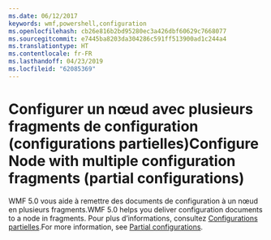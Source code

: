 ```yaml
---
ms.date: 06/12/2017
keywords: wmf,powershell,configuration
ms.openlocfilehash: cb26e816b2bd95280ec3a426dbf60629c7668077
ms.sourcegitcommit: e7445ba8203da304286c591ff513900ad1c244a4
ms.translationtype: HT
ms.contentlocale: fr-FR
ms.lasthandoff: 04/23/2019
ms.locfileid: "62085369"
---
```

# <a name="configure-node-with-multiple-configuration-fragments-partial-configurations"></a><span data-ttu-id="a1c00-102">Configurer un nœud avec plusieurs fragments de configuration (configurations partielles)</span><span class="sxs-lookup"><span data-stu-id="a1c00-102">Configure Node with multiple configuration fragments (partial configurations)</span></span>

<span data-ttu-id="a1c00-103">WMF 5.0 vous aide à remettre des documents de configuration à un nœud en plusieurs fragments.</span><span class="sxs-lookup"><span data-stu-id="a1c00-103">WMF 5.0 helps you deliver configuration documents to a node in fragments.</span></span> <span data-ttu-id="a1c00-104">Pour plus d’informations, consultez [Configurations partielles](https://msdn.microsoft.com/powershell/dsc/partialconfigs).</span><span class="sxs-lookup"><span data-stu-id="a1c00-104">For more information, see [Partial configurations](https://msdn.microsoft.com/powershell/dsc/partialconfigs).</span></span>
